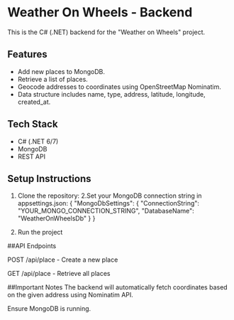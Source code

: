 # Weather On Wheels - Backend

This is the C# (.NET) backend for the "Weather on Wheels" project.

## Features

- Add new places to MongoDB.
- Retrieve a list of places.
- Geocode addresses to coordinates using OpenStreetMap Nominatim.
- Data structure includes name, type, address, latitude, longitude, created_at.

## Tech Stack

- C# (.NET 6/7)
- MongoDB
- REST API

## Setup Instructions

1. Clone the repository:
2.Set your MongoDB connection string in appsettings.json:
{
  "MongoDbSettings": {
    "ConnectionString": "YOUR_MONGO_CONNECTION_STRING",
    "DatabaseName": "WeatherOnWheelsDb"
  }
}

3. Run the project

##API Endpoints

POST /api/place - Create a new place

GET /api/place - Retrieve all places

##Important Notes
The backend will automatically fetch coordinates based on the given address using Nominatim API.

Ensure MongoDB is running.
